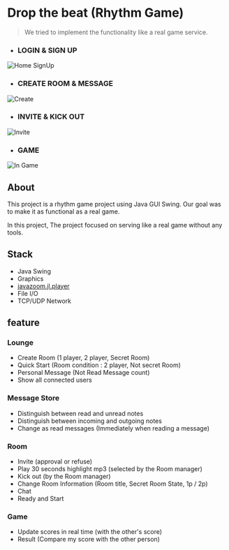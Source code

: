 # Drop the beat (Rhythm Game)

> We tried to implement the functionality like a real game service.

- ### LOGIN & SIGN UP

![Home SignUp](https://user-images.githubusercontent.com/43510811/61625713-5749f200-acb6-11e9-9c42-3ba31df1ed81.png)

- ### CREATE ROOM & MESSAGE 

![Create](https://user-images.githubusercontent.com/43510811/61625748-6fba0c80-acb6-11e9-8635-d2969779eefd.png)

- ### INVITE & KICK OUT

![Invite](https://user-images.githubusercontent.com/43510811/61625796-87919080-acb6-11e9-975d-d8ef2289e6ad.png)

- ### GAME

![In Game](https://user-images.githubusercontent.com/43510811/61625911-d50dfd80-acb6-11e9-8f0c-6f4aa8d5c8f9.png)



## About


This project is a rhythm game project using Java GUI Swing. Our goal was to make it as functional as a real game.

In this project, The project focused on serving like a real game without any tools.
  


## Stack

 - Java Swing
 - Graphics
 - [javazoom.jl.player](http://www.java2s.com/Code/Jar/j/Downloadjl10jar.htm)
 - File I/O
 - TCP/UDP Network


## feature

### Lounge
 - Create Room (1 player, 2 player, Secret Room)
 - Quick Start (Room condition : 2 player, Not secret Room)
 - Personal Message (Not Read Message count)
 - Show all connected users

### Message Store
 - Distinguish between read and unread notes
 - Distinguish between incoming and outgoing notes
 - Change as read messages (Immediately when reading a message)

### Room
 - Invite (approval or refuse)
 - Play 30 seconds highlight mp3 (selected by the Room manager)
 - Kick out (by the Room manager)
 - Change Room Information (Room title, Secret Room State, 1p / 2p)
 - Chat
 - Ready and Start

### Game
 - Update scores in real time (with the other's score)
 - Result (Compare my score with the other person)



  
